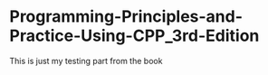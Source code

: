 # Programming-Principles-and-Practice-Using-CPP_3rd-Edition
This is just my testing part from the book
